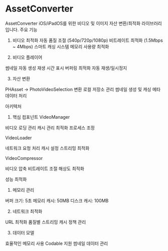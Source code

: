 # AssetConverter

AssetConverter
iOS/iPadOS를 위한 비디오 및 이미지 자산 변환/최적화 라이브러리입니다.
주요 기능
1. 비디오 최적화
자동 품질 조절 (540p/720p/1080p)
비트레이트 최적화 (1.5Mbps ~ 4Mbps)
스마트 캐싱 시스템
메모리 사용량 최적화

2. 비디오 플레이어
 
썸네일 자동 생성
재생 시간 표시
버퍼링 최적화
자동 재생/일시정지

3. 자산 변환

PHAsset → PhotoVideoSelection 변환
로컬 저장소 관리
썸네일 생성 및 캐싱
메타데이터 처리

아키텍처
1. 핵심 컴포넌트
VideoManager
 
비디오 로딩 관리
캐시 관리
최적화 프로세스 조정

VideoLoader
 
네트워크 요청 처리
캐시 설정
스트리밍 최적화

VideoCompressor

비디오 압축
비트레이트 조절
해상도 최적화

성능 최적화

1. 메모리 관리

버퍼 크기: 5초
메모리 캐시: 50MB
디스크 캐시: 100MB

2. 네트워크 최적화
 
URL 최적화
품질별 스트리밍
캐시 정책 관리

3. 데이터 모델

효율적인 메모리 사용
Codable 지원
썸네일 데이터 관리